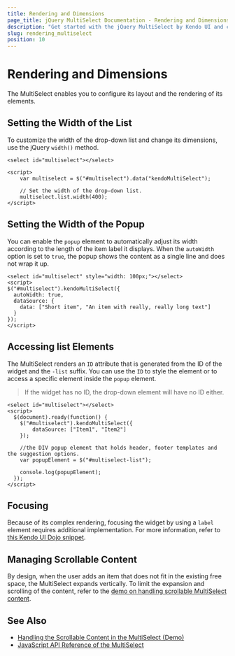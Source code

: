 ```yaml
---
title: Rendering and Dimensions
page_title: jQuery MultiSelect Documentation - Rendering and Dimensions
description: "Get started with the jQuery MultiSelect by Kendo UI and configure its layout and the rendering of its elements."
slug: rendering_multiselect
position: 10
---
```


# Rendering and Dimensions

The MultiSelect enables you to configure its layout and the rendering of its elements.

## Setting the Width of the List

To customize the width of the drop-down list and change its dimensions, use the jQuery `width()` method.

    <select id="multiselect"></select>

    <script>
        var multiselect = $("#multiselect").data("kendoMultiSelect");

        // Set the width of the drop-down list.
        multiselect.list.width(400);
    </script>

## Setting the Width of the Popup

You can enable the `popup` element to automatically adjust its width according to the length of the item label it displays. When the `autoWidth` option is set to `true`, the popup shows the content as a single line and does not wrap it up.

    <select id="multiselect" style="width: 100px;"></select>
    <script>
    $("#multiselect").kendoMultiSelect({
      autoWidth: true,
      dataSource: {
        data: ["Short item", "An item with really, really long text"]
      }
    });
    </script>

## Accessing list Elements

The MultiSelect renders an `ID` attribute that is generated from the ID of the widget and the `-list` suffix. You can use the `ID` to style the element or to access a specific element inside the `popup` element.

> If the widget has no ID, the drop-down element will have no ID either.

    <select id="multiselect"></select>
    <script>
      $(document).ready(function() {
        $("#multiselect").kendoMultiSelect({
            dataSource: ["Item1", "Item2"]
        });

        //the DIV popup element that holds header, footer templates and the suggestion options.
        var popupElement = $("#multiselect-list");

        console.log(popupElement);
      });
    </script>

## Focusing

Because of its complex rendering, focusing the widget by using a `label` element requires additional implementation. For more information, refer to [this Kendo UI Dojo snippet](https://dojo.telerik.com/uSeho).

## Managing Scrollable Content

By design, when the user adds an item that does not fit in the existing free space, the MultiSelect expands vertically. To limit the expansion and scrolling of the content, refer to the [demo on handling scrollable MultiSelect content](https://dojo.telerik.com/axeMa).

## See Also

* [Handling the Scrollable Content in the MultiSelect (Demo)](https://dojo.telerik.com/axeMa)
* [JavaScript API Reference of the MultiSelect](/api/javascript/ui/multiselect)
